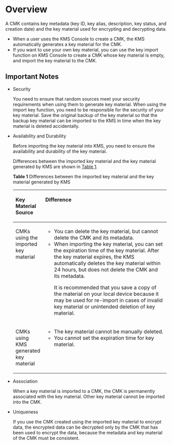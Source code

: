 # Overview<a name="en-us_topic_0101786406"></a>

A CMK contains key metadata \(key ID, key alias, description, key status, and creation date\) and the key material used for encrypting and decrypting data.

-   When a user uses the KMS Console to create a CMK, the KMS automatically generates a key material for the CMK.
-   If you want to use your own key material, you can use the key import function on KMS Console to create a CMK whose key material is empty, and import the key material to the CMK.

## Important Notes<a name="section45818511344"></a>

-   Security

    You need to ensure that random sources meet your security requirements when using them to generate key material. When using the import key function, you need to be responsible for the security of your key material. Save the original backup of the key material so that the backup key material can be imported to the KMS in time when the key material is deleted accidentally.

-   Availability and Durability

    Before importing the key material into KMS, you need to ensure the availability and durability of the key material.

    Differences between the imported key material and the key material generated by KMS are shown in  [Table 1](#table1433519477126).

    **Table  1**  Differences between the imported key material and the key material generated by KMS

    <a name="table1433519477126"></a>
    <table><thead align="left"><tr id="row433564761219"><th class="cellrowborder" valign="top" width="14.000000000000002%" id="mcps1.2.3.1.1"><p id="p433534731217"><a name="p433534731217"></a><a name="p433534731217"></a>Key Material Source</p>
    </th>
    <th class="cellrowborder" valign="top" width="86%" id="mcps1.2.3.1.2"><p id="p1533534711216"><a name="p1533534711216"></a><a name="p1533534711216"></a>Difference</p>
    </th>
    </tr>
    </thead>
    <tbody><tr id="row83351447111218"><td class="cellrowborder" valign="top" width="14.000000000000002%" headers="mcps1.2.3.1.1 "><p id="p38838794154627"><a name="p38838794154627"></a><a name="p38838794154627"></a>CMKs using the imported key material</p>
    </td>
    <td class="cellrowborder" valign="top" width="86%" headers="mcps1.2.3.1.2 "><a name="ul1891815542265"></a><a name="ul1891815542265"></a><ul id="ul1891815542265"><li>You can delete the key material, but cannot delete the CMK and its metadata.</li><li>When importing the key material, you can set the expiration time of the key material. After the key material expires, the KMS automatically deletes the key material within 24 hours, but does not delete the CMK and its metadata.<p id="p2606539135511"><a name="p2606539135511"></a><a name="p2606539135511"></a>It is recommended that you save a copy of the material on your local device because it may be used for re-import in cases of invalid key material or unintended deletion of key material.</p>
    </li></ul>
    </td>
    </tr>
    <tr id="row633524781210"><td class="cellrowborder" valign="top" width="14.000000000000002%" headers="mcps1.2.3.1.1 "><p id="p13649906154627"><a name="p13649906154627"></a><a name="p13649906154627"></a>CMKs using KMS generated key material</p>
    </td>
    <td class="cellrowborder" valign="top" width="86%" headers="mcps1.2.3.1.2 "><a name="ul462610575262"></a><a name="ul462610575262"></a><ul id="ul462610575262"><li>The key material cannot be manually deleted.</li><li>You cannot set the expiration time for key material.</li></ul>
    </td>
    </tr>
    </tbody>
    </table>

-   Association

    When a key material is imported to a CMK, the CMK is permanently associated with the key material. Other key material cannot be imported into the CMK.

-   Uniqueness

    If you use the CMK created using the imported key material to encrypt data, the encrypted data can be decrypted only by the CMK that has been used to encrypt the data, because the metadata and key material of the CMK must be consistent.


